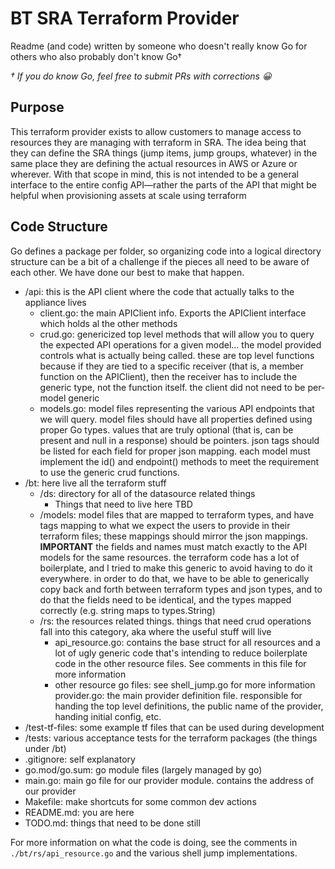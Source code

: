 # BT SRA Terraform Provider

 Readme (and code) written by someone who doesn't really know Go for others who also probably don't know Go†

 _† If you do know Go, feel free to submit PRs with corrections 😀_

 ## Purpose
 This terraform provider exists to allow customers to manage access to resources they are managing with terraform in SRA. The idea being that they can define the SRA things (jump items, jump groups, whatever) in the same place they are defining the actual resources in AWS or Azure or wherever. With that scope in mind, this is not intended to be a general interface to the entire config API—rather the parts of the API that might be helpful when provisioning assets at scale using terraform

 ## Code Structure
 Go defines a package per folder, so organizing code into a logical directory structure can be a bit of a challenge if the pieces all need to be aware of each other. We have done our best to make that happen.

 * /api: this is the API client where the code that actually talks to the appliance lives
   * client.go: the main APIClient info. Exports the APIClient interface which holds al the other methods
   * crud.go: genericized top level methods that will allow you to query the expected API operations for a given model… the model provided controls what is actually being called. these are top level functions because if they are tied to a specific receiver (that is, a member function on the APIClient), then the receiver has to include the generic type, not the function itself. the client did not need to be per-model generic
   * models.go: model files representing the various API endpoints that we will query. model files should have all properties defined using proper Go types. values that are truly optional (that is, can be present and null in a response) should be pointers. json tags should be listed for each field for proper json mapping. each model must implement the id() and endpoint() methods to meet the requirement to use the generic crud functions.
* /bt: here live all the terraform stuff
  * /ds: directory for all of the datasource related things
    * Things that need to live here TBD
  * /models: model files that are mapped to terraform types, and have tags mapping to what we expect the users to provide in their terraform files; these mappings should mirror the json mappings. **IMPORTANT** the fields and names must match exactly to the API models for the same resources. the terraform code has a lot of boilerplate, and I tried to make this generic to avoid having to do it everywhere. in order to do that, we have to be able to generically copy back and forth between terraform types and json types, and to do that the fields need to be identical, and the types mapped correctly (e.g. string maps to types.String)
  * /rs: the resources related things. things that need crud operations fall into this category, aka where the useful stuff will live
    * api_resource.go: contains the base struct for all resources and a lot of ugly generic code that's intending to reduce boilerplate code in the other resource files. See comments in this file for more information
    * other resource go files: see shell_jump.go for more information
  provider.go: the main provider definition file. responsible for handing the top level definitions, the public name of the provider, handing initial config, etc.
* /test-tf-files: some example tf files that can be used during development
* /tests: various acceptance tests for the terraform packages (the things under /bt)
* .gitignore: self explanatory
* go.mod/go.sum: go module files (largely managed by go)
* main.go: main go file for our provider module. contains the address of our provider
* Makefile: make shortcuts for some common dev actions
* README.md: you are here
* TODO.md: things that need to be done still

For more information on what the code is doing, see the comments in `./bt/rs/api_resource.go` and the various shell jump implementations.
